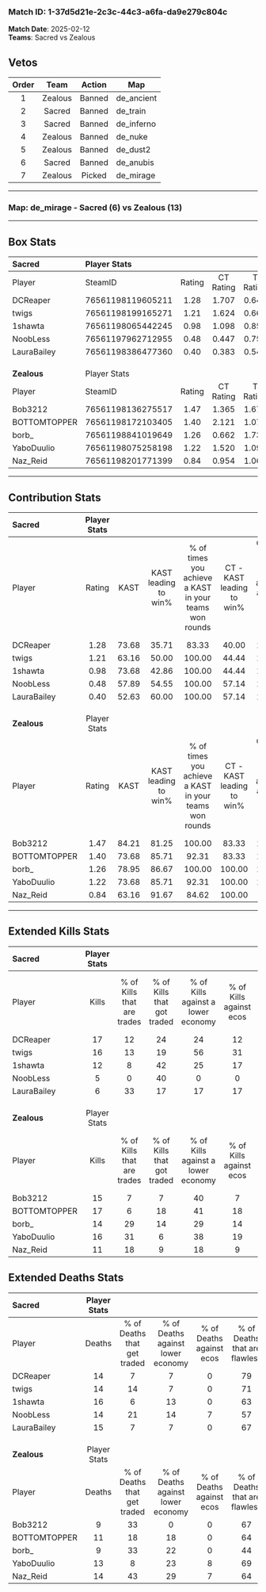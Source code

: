 ### Match ID: 1-37d5d21e-2c3c-44c3-a6fa-da9e279c804c  
**Match Date**: 2025-02-12  
**Teams**: Sacred vs Zealous  

## Vetos  

| Order | Team | Action | Map |
| :---: | :--: | :----: | --- |
| 1 | Zealous | Banned | de_ancient |
| 2 | Sacred | Banned | de_train |
| 3 | Sacred | Banned | de_inferno |
| 4 | Zealous | Banned | de_nuke |
| 5 | Zealous | Banned | de_dust2 |
| 6 | Sacred | Banned | de_anubis |
| 7 | Zealous | Picked | de_mirage |

---  

### **Map**: de_mirage - Sacred (6) vs Zealous (13)  
---  

## Box Stats  

| **Sacred**   | Player Stats      |        |           |          |       |       |       |         |        |      |     |
| :- | :- | :-: | :-: | :-: | :-: | :-: | :-: | :-: | :-: | :-: | :-: |
| Player       | SteamID           | Rating | CT Rating | T Rating | KAST  |  ADR  | Kills | Assists | Deaths | K/D  | HS% |
| DCReaper     | 76561198119605211 |  1.28  |   1.707   |  0.644   | 73.68 | 89.7  |  17   |    2    |   14   | 1.21 | 23  |
| twigs        | 76561198199165271 |  1.21  |   1.624   |  0.662   | 63.16 | 101.3 |  16   |    6    |   14   | 1.14 | 43  |
| 1shawta      | 76561198065442245 |  0.98  |   1.098   |  0.852   | 73.68 | 81.8  |  12   |    4    |   16   | 0.75 | 58  |
| NoobLess     | 76561197962712955 |  0.48  |   0.447   |  0.755   | 57.89 | 44.1  |   5   |    3    |   14   | 0.36 | 80  |
| LauraBailey  | 76561198386477360 |  0.40  |   0.383   |  0.548   | 52.63 | 28.7  |   6   |    2    |   15   | 0.40 | 16  |
|              |                   |        |           |          |       |       |       |         |        |      |     |
|              |                   |        |           |          |       |       |       |         |        |      |     |
|              |                   |        |           |          |       |       |       |         |        |      |     |
| **Zealous**  | Player Stats      |        |           |          |       |       |       |         |        |      |     |
| Player       | SteamID           | Rating | CT Rating | T Rating | KAST  |  ADR  | Kills | Assists | Deaths | K/D  | HS% |
| Bob3212      | 76561198136275517 |  1.47  |   1.365   |  1.676   | 84.21 | 102.2 |  15   |    8    |   9    | 1.67 | 46  |
| BOTTOMTOPPER | 76561198172103405 |  1.40  |   2.121   |  1.076   | 73.68 | 99.1  |  17   |    4    |   11   | 1.55 | 58  |
| borb_        | 76561198841019649 |  1.26  |   0.662   |  1.738   | 78.95 | 66.6  |  14   |    4    |   9    | 1.56 | 28  |
| YaboDuulio   | 76561198075258198 |  1.22  |   1.520   |  1.096   | 73.68 | 76.7  |  16   |    3    |   13   | 1.23 | 56  |
| Naz_Reid     | 76561198201771399 |  0.84  |   0.954   |  1.060   | 63.16 | 56.1  |  11   |    6    |   14   | 0.79 | 27  |
---  

## Contribution Stats  

| **Sacred**   | Player Stats |       |                      |                                                        |                           |                                                             |                          |                                                            |
| :- | :-: | :-: | :-: | :-: | :-: | :-: | :-: | :-: |
| Player       |    Rating    | KAST  | KAST leading to win% | % of times you achieve a KAST in your teams won rounds | CT - KAST leading to win% | CT - % of times you achieve a KAST in your teams won rounds | T - KAST leading to win% | T - % of times you achieve a KAST in your teams won rounds |
| DCReaper     |     1.28     | 73.68 |        35.71         |                         83.33                          |           40.00           |                           100.00                            |          25.00           |                           50.00                            |
| twigs        |     1.21     | 63.16 |        50.00         |                         100.00                         |           44.44           |                           100.00                            |          66.67           |                           100.00                           |
| 1shawta      |     0.98     | 73.68 |        42.86         |                         100.00                         |           44.44           |                           100.00                            |          40.00           |                           100.00                           |
| NoobLess     |     0.48     | 57.89 |        54.55         |                         100.00                         |           57.14           |                           100.00                            |          50.00           |                           100.00                           |
| LauraBailey  |     0.40     | 52.63 |        60.00         |                         100.00                         |           57.14           |                           100.00                            |          66.67           |                           100.00                           |
|              |              |       |                      |                                                        |                           |                                                             |                          |                                                            |
|              |              |       |                      |                                                        |                           |                                                             |                          |                                                            |
|              |              |       |                      |                                                        |                           |                                                             |                          |                                                            |
| **Zealous**  | Player Stats |       |                      |                                                        |                           |                                                             |                          |                                                            |
| Player       |    Rating    | KAST  | KAST leading to win% | % of times you achieve a KAST in your teams won rounds | CT - KAST leading to win% | CT - % of times you achieve a KAST in your teams won rounds | T - KAST leading to win% | T - % of times you achieve a KAST in your teams won rounds |
| Bob3212      |     1.47     | 84.21 |        81.25         |                         100.00                         |           83.33           |                           100.00                            |          80.00           |                           100.00                           |
| BOTTOMTOPPER |     1.40     | 73.68 |        85.71         |                         92.31                          |           83.33           |                           100.00                            |          87.50           |                           87.50                            |
| borb_        |     1.26     | 78.95 |        86.67         |                         100.00                         |          100.00           |                           100.00                            |          80.00           |                           100.00                           |
| YaboDuulio   |     1.22     | 73.68 |        85.71         |                         92.31                          |          100.00           |                           100.00                            |          77.78           |                           87.50                            |
| Naz_Reid     |     0.84     | 63.16 |        91.67         |                         84.62                          |          100.00           |                            80.00                            |          87.50           |                           87.50                            |
---  

## Extended Kills Stats  

| **Sacred**   | Player Stats |                            |                            |                                    |                         |                              |                                 |                                       |                    |           |
| :- | :-: | :-: | :-: | :-: | :-: | :-: | :-: | :-: | :-: | :-: |
| Player       |    Kills     | % of Kills that are trades | % of Kills that got traded | % of Kills against a lower economy | % of Kills against ecos | % of Kills that are flawless | % of Kills that are close duels | % of Kills that are assisted by flash | Pistol Round Kills | AWP Kills |
| DCReaper     |      17      |             12             |             24             |                 24                 |           12            |              65              |               12                |                   6                   |         1          |     9     |
| twigs        |      16      |             13             |             19             |                 56                 |           31            |              56              |                6                |                   0                   |         1          |     0     |
| 1shawta      |      12      |             8              |             42             |                 25                 |           17            |              75              |                0                |                  17                   |         1          |     0     |
| NoobLess     |      5       |             0              |             40             |                 0                  |            0            |              60              |                0                |                  40                   |         2          |     0     |
| LauraBailey  |      6       |             33             |             17             |                 17                 |           17            |              50              |                0                |                   0                   |         1          |     0     |
|              |              |                            |                            |                                    |                         |                              |                                 |                                       |                    |           |
|              |              |                            |                            |                                    |                         |                              |                                 |                                       |                    |           |
|              |              |                            |                            |                                    |                         |                              |                                 |                                       |                    |           |
| **Zealous**  | Player Stats |                            |                            |                                    |                         |                              |                                 |                                       |                    |           |
| Player       |    Kills     | % of Kills that are trades | % of Kills that got traded | % of Kills against a lower economy | % of Kills against ecos | % of Kills that are flawless | % of Kills that are close duels | % of Kills that are assisted by flash | Pistol Round Kills | AWP Kills |
| Bob3212      |      15      |             7              |             7              |                 40                 |            7            |              60              |                7                |                   0                   |         1          |     4     |
| BOTTOMTOPPER |      17      |             6              |             18             |                 41                 |           18            |              59              |                6                |                   0                   |         2          |     0     |
| borb_        |      14      |             29             |             14             |                 29                 |           14            |              71              |                0                |                   0                   |         0          |     0     |
| YaboDuulio   |      16      |             31             |             6              |                 38                 |           19            |              81              |                0                |                   0                   |         1          |     0     |
| Naz_Reid     |      11      |             18             |             9              |                 18                 |            9            |              64              |                9                |                   0                   |         2          |     0     |
## Extended Deaths Stats  

| **Sacred**   | Player Stats |                             |                                   |                          |                               |                            |                           |               |
| :- | :-: | :-: | :-: | :-: | :-: | :-: | :-: | :-: |
| Player       |    Deaths    | % of Deaths that get traded | % of Deaths against lower economy | % of Deaths against ecos | % of Deaths that are flawless | % of Deaths that are close | % of Deaths while blinded | Deaths to AWP |
| DCReaper     |      14      |              7              |                 7                 |            0             |              79               |             0              |             0             |       0       |
| twigs        |      14      |             14              |                 7                 |            0             |              71               |             7              |             0             |       0       |
| 1shawta      |      16      |              6              |                13                 |            0             |              63               |             6              |             0             |       1       |
| NoobLess     |      14      |             21              |                14                 |            7             |              57               |             7              |             0             |       1       |
| LauraBailey  |      15      |              7              |                 7                 |            0             |              67               |             0              |             0             |       2       |
|              |              |                             |                                   |                          |                               |                            |                           |               |
|              |              |                             |                                   |                          |                               |                            |                           |               |
|              |              |                             |                                   |                          |                               |                            |                           |               |
| **Zealous**  | Player Stats |                             |                                   |                          |                               |                            |                           |               |
| Player       |    Deaths    | % of Deaths that get traded | % of Deaths against lower economy | % of Deaths against ecos | % of Deaths that are flawless | % of Deaths that are close | % of Deaths while blinded | Deaths to AWP |
| Bob3212      |      9       |             33              |                 0                 |            0             |              67               |             11             |            11             |       1       |
| BOTTOMTOPPER |      11      |             18              |                18                 |            0             |              64               |             9              |             9             |       2       |
| borb_        |      9       |             33              |                22                 |            0             |              44               |             0              |            11             |       0       |
| YaboDuulio   |      13      |              8              |                23                 |            8             |              69               |             8              |             0             |       4       |
| Naz_Reid     |      14      |             43              |                29                 |            7             |              64               |             0              |            14             |       2       |
